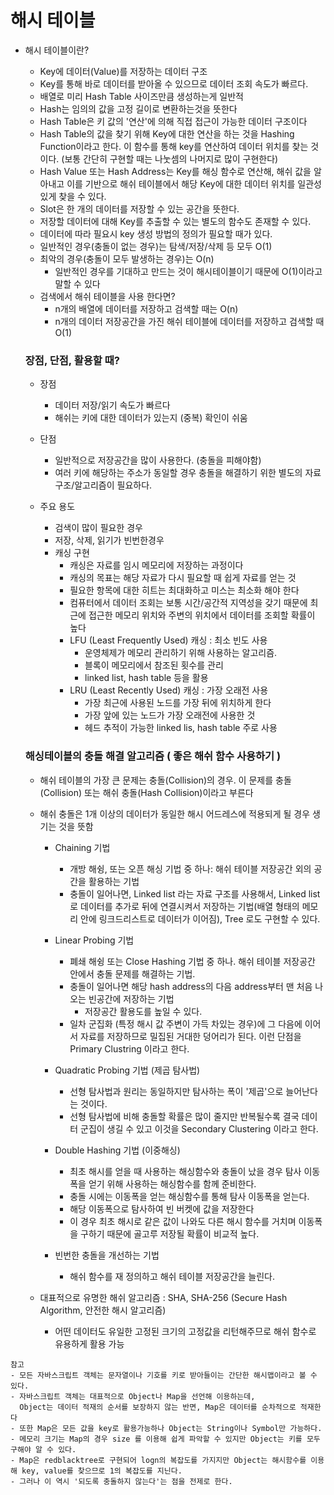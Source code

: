 # 해시 테이블
 
* 해시 테이블이란?

    * Key에 데이터(Value)를 저장하는 데이터 구조
    * Key를 통해 바로 데이터를 받아올 수 있으므로 데이터 조회 속도가 빠르다.
    * 배열로 미리 Hash Table 사이즈만큼 생성하는게 일반적
    * Hash는 임의의 값을 고정 길이로 변환하는것을 뜻한다
    * Hash Table은 키 값의 '연산'에 의해 직접 접근이 가능한 데이터 구조이다
    * Hash Table의 값을 찾기 위해 Key에 대한 연산을 하는 것을 Hashing Function이라고 한다.
    이 함수를 통해 key를 연산하여 데이터 위치를 찾는 것이다. (보통 간단히 구현할 때는 나눗셈의 나머지로 많이 구현한다)
    * Hash Value 또는 Hash Address는 Key를 해싱 함수로 연산해, 해쉬 값을 알아내고
    이를 기반으로 해쉬 테이블에서 해당 Key에 대한 데이터 위치를 일관성 있게 찾을 수 있다.
    * Slot은 한 개의 데이터를 저장할 수 있는 공간을 뜻한다.
    * 저장할 데이터에 대해 Key를 추출할 수 있는 별도의 함수도 존재할 수 있다.
    * 데이터에 따라 필요시 key 생성 방법의 정의가 필요할 때가 있다.
    * 일반적인 경우(충돌이 없는 경우)는 탐색/저장/삭제 등 모두 O(1)
    * 최악의 경우(충돌이 모두 발생하는 경우)는 O(n)
        - 일반적인 경우를 기대하고 만드는 것이 해시테이블이기 때문에 O(1)이라고 말할 수 있다
    * 검색에서 해쉬 테이블을 사용 한다면?
        - n개의 배열에 데이터를 저장하고 검색할 때는 O(n)
        - n개의 데이터 저장공간을 가진 해쉬 테이블에 데이터를 저장하고 검색할 때 O(1) 

    ### 장점, 단점, 활용할 때?

    * 장점
        * 데이터 저장/읽기 속도가 빠르다
        * 해쉬는 키에 대한 데이터가 있는지 (중복) 확인이 쉬움

    * 단점
        * 일반적으로 저장공간을 많이 사용한다. (충돌을 피해야함)
        * 여러 키에 해당하는 주소가 동일할 경우 충돌을 해결하기 위한 별도의 자료구조/알고리즘이 필요하다.

    * 주요 용도
        * 검색이 많이 필요한 경우
        * 저장, 삭제, 읽기가 빈번한경우
        * 캐싱 구현
            - 캐싱은 자료를 임시 메모리에 저장하는 과정이다
            - 캐싱의 목표는 해당 자료가 다시 필요할 때 쉽게 자료를 얻는 것
            - 필요한 항목에 대한 히트는 최대화하고 미스는 최소화 해야 한다
            - 컴퓨터에서 데이터 조회는 보통 시간/공간적 지역성을 갖기 때문에 최근에 접근한 메모리 위치와 주변의 위치에서 데이터를 조회할 확률이 높다
            - LFU (Least Frequently Used) 캐싱 : 최소 빈도 사용
                - 운영체제가 메모리 관리하기 위해 사용하는 알고리즘.
                - 블록이 메모리에서 참조된 횟수를 관리
                - linked list, hash table 등을 활용
            - LRU (Least Recently Used) 캐싱 : 가장 오래전 사용
                - 가장 최근에 사용된 노드를 가장 뒤에 위치하게 한다
                - 가장 앞에 있는 노드가 가장 오래전에 사용한 것
                - 헤드 추적이 가능한 linked lis, hash table 주로 사용

    ### 해싱테이블의 충돌 해결 알고리즘 ( 좋은 해쉬 함수 사용하기 )

    * 해쉬 테이블의 가장 큰 문제는 충돌(Collision)의 경우. 이 문제를 충돌(Collision) 또는 해쉬 충돌(Hash Collision)이라고 부른다
    * 해쉬 충돌은 1개 이상의 데이터가 동일한 해시 어드레스에 적용되게 될 경우 생기는 것을 뜻함

        - Chaining 기법
            * 개방 해슁, 또는 오픈 해싱 기법 중 하나: 해쉬 테이블 저장공간 외의 공간을 활용하는 기법
            * 충돌이 일어나면, Linked list 라는 자료 구조를 사용해서, Linked list로 데이터를 추가로 뒤에 연결시켜서 저장하는 기법(배열 형태의 메모리 안에 링크드리스트로 데이터가 이어짐), Tree 로도 구현할 수 있다.

        - Linear Probing 기법
            * 폐쇄 해슁 또는 Close Hashing 기법 중 하나. 해쉬 테이블 저장공간 안에서 충돌 문제를 해결하는 기법.
            * 충돌이 일어나면 해당 hash address의 다음 address부터 맨 처음 나오는 빈공간에 저장하는 기법
                * 저장공간 활용도를 높일 수 있다.
            * 일차 군집화 (특정 해시 값 주변이 가득 차있는 경우)에 그 다음에 이어서 자료를 저장하므로 밀집된 거대한 덩어리가 된다. 이런 단점을 Primary Clustring 이라고 한다.

        - Quadratic Probing 기법 (제곱 탐사법)
            * 선형 탐사법과 원리는 동일하지만 탐사하는 폭이 '제곱'으로 늘어난다는 것이다.     
            * 선형 탐사법에 비해 충돌할 확률은 많이 줄지만 반복될수록 결국 데이터 군집이 생길 수 있고 이것을 Secondary Clustering 이라고 한다.

        - Double Hashing 기법 (이중해싱)
            * 최초 해시를 얻을 때 사용하는 해싱함수와 충돌이 났을 경우 탐사 이동폭을 얻기 위해 사용하는 해싱함수를 함께 준비한다.
            * 충돌 시에는 이동폭을 얻는 해싱함수를 통해 탐사 이동폭을 얻는다.
            * 해당 이동폭으로 탐사하여 빈 버켓에 값을 저장한다
            * 이 경우 최초 해시로 같은 값이 나와도 다른 해시 함수를 거치며 이동폭을 구하기 때문에 골고루 저장될 확률이 비교적 높다.

        - 빈번한 충돌을 개선하는 기법
            * 해쉬 함수를 재 정의하고 해쉬 테이블 저장공간을 늘린다.
        
    * 대표적으로 유명한 해쉬 알고리즘 : SHA, SHA-256 (Secure Hash Algorithm, 안전한 해시 알고리즘)
        * 어떤 데이터도 유일한 고정된 크기의 고정값을 리턴해주므로 해쉬 함수로 유용하게 활용 가능
```
참고
- 모든 자바스크립트 객체는 문자열이나 기호를 키로 받아들이는 간단한 해시맵이라고 볼 수 있다. 
- 자바스크립트 객체는 대표적으로 Object나 Map을 선언해 이용하는데,
  Object는 데이터 적재의 순서를 보장하지 않는 반면, Map은 데이터를 순차적으로 적재한다
- 또한 Map은 모든 값을 key로 활용가능하나 Object는 String이나 Symbol만 가능하다.
- 메모리 크기는 Map의 경우 size 를 이용해 쉽게 파악할 수 있지만 Object는 키를 모두 구해야 알 수 있다.
- Map은 redblacktree로 구현되어 logn의 복잡도를 가지지만 Object는 해시함수를 이용해 key, value를 찾으므로 1의 복잡도를 지닌다.
- 그러나 이 역시 '되도록 충돌하지 않는다'는 점을 전제로 한다. 
```

